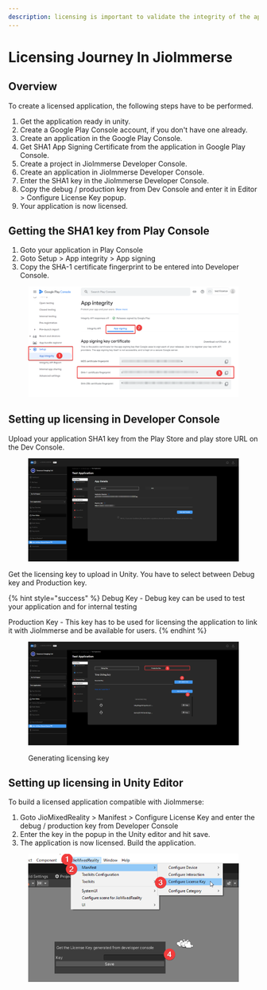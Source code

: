 ```yaml
---
description: licensing is important to validate the integrity of the application
---
```


# Licensing Journey In JioImmerse

## Overview

To create a licensed application, the following steps have to be performed.

1. Get the application ready in unity.
2. Create a Google Play Console account, if you don't have one already.
3. Create an application in the Google Play Console.
4. Get SHA1 App Signing Certificate from the application in Google Play Console.
5. Create a project in JioImmerse Developer Console.
6. Create an application in JioImmerse Developer Console.
7. Enter the SHA1 key in the JioImmerse Developer Console.
8. Copy the debug / production key from Dev Console and enter it in Editor > Configure License Key popup.
9. Your application is now licensed.

## Getting the SHA1 key from Play Console

1. Goto your application in Play Console
2. Goto Setup > App integrity > App signing
3. Copy the SHA-1 certificate fingerprint to be entered into Developer Console.

<figure><img src="../.gitbook/assets/image (5).png" alt=""><figcaption></figcaption></figure>

## Setting up licensing in Developer Console

Upload your application SHA1 key from the Play Store and play store URL on the Dev Console.

<figure><img src="../.gitbook/assets/brave_4YbFDyGjNy.png" alt=""><figcaption></figcaption></figure>

Get the licensing key to upload in Unity. You have to select between Debug key and Production key.

{% hint style="success" %}
Debug Key - Debug key can be used to test your application and for internal testing

Production Key - This key has to be used for licensing the application to link it with JioImmerse and be available for users.
{% endhint %}

<figure><img src="../.gitbook/assets/image (36).png" alt=""><figcaption><p>Generating licensing key</p></figcaption></figure>

## Setting up licensing in Unity Editor

To build a licensed application compatible with JioImmerse:

1. Goto JioMixedReality > Manifest > Configure License Key and enter the debug / production key from Developer Console
2. Enter the key in the popup in the Unity editor and hit save.
3. The application is now licensed. Build the application. &#x20;

<div align="left"><figure><img src="../.gitbook/assets/image (43).png" alt=""><figcaption></figcaption></figure></div>
